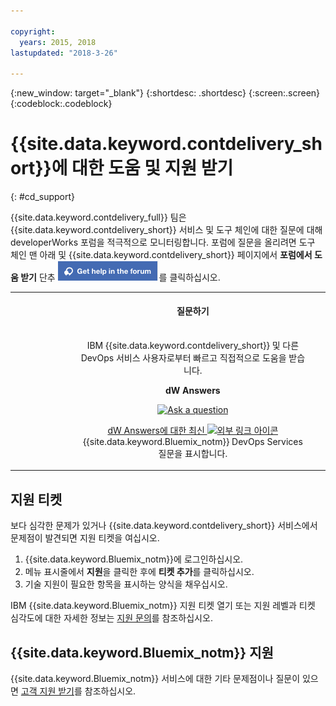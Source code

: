 ```yaml
---

copyright:
  years: 2015, 2018
lastupdated: "2018-3-26"

---
```


{:new_window: target="_blank"}
{:shortdesc: .shortdesc}
{:screen:.screen}
{:codeblock:.codeblock}


# {{site.data.keyword.contdelivery_short}}에 대한 도움 및 지원 받기    
{: #cd_support}  

{{site.data.keyword.contdelivery_full}} 팀은 {{site.data.keyword.contdelivery_short}} 서비스 및 도구 체인에 대한 질문에 대해 developerWorks 포럼을 적극적으로 모니터링합니다. 포럼에 질문을 올리려면 도구 체인 맨 아래 및 {{site.data.keyword.contdelivery_short}} 페이지에서 **포럼에서 도움 받기** 단추 ![**포럼에서 도움 받기** 단추](images/get_help_in_the_forum.png)를 클릭하십시오. 

<table>
<tr>
<th style="width:20%"> &nbsp; &nbsp; &nbsp;</th>
 <th style="text-align:center;width=60%">
 <strong>질문하기</strong> </th>
<th> &nbsp; &nbsp; &nbsp;</th>
</tr>
<tr>
<td> </td>
  <td align="center">
  <p>IBM {{site.data.keyword.contdelivery_short}} 및 다른 DevOps 서비스 사용자로부터 빠르고 직접적으로 도움을 받습니다. </p>
  <b>dW Answers</b>
  <p>
   <a class="xref" href="https://developer.ibm.com/answers/questions/ask/?topics=devops-services,bluemix" target="_blank" title="(새 탭이나 창에서 열림)"><img class="image" src="images/ask-a-question.png" alt="Ask a question"/></a></p>
   <p>
    <a class="xref" href="https://developer.ibm.com/answers/topics/devops-services.html" target="_blank" title="(새 탭이나 창에서 열림)">dW Answers에 대한 최신 <img class="image" src="../../icons/launch-glyph.svg" alt="외부 링크 아이콘"/></a> {{site.data.keyword.Bluemix_notm}} DevOps Services 질문을 표시합니다.</p>
 </td>
 <td></td>
    </tr>
  </table>  


## 지원 티켓

보다 심각한 문제가 있거나 {{site.data.keyword.contdelivery_short}} 서비스에서 문제점이 발견되면 지원 티켓을 여십시오.    

1. {{site.data.keyword.Bluemix_notm}}에 로그인하십시오.
1. 메뉴 표시줄에서 **지원**을 클릭한 후에 **티켓 추가**를 클릭하십시오.
1. 기술 지원이 필요한 항목을 표시하는 양식을 채우십시오.

IBM {{site.data.keyword.Bluemix_notm}} 지원 티켓 열기 또는 지원 레벨과 티켓 심각도에 대한 자세한 정보는 [지원 문의](https://console.bluemix.net/docs/support/index.html#contacting-support)를 참조하십시오.


## {{site.data.keyword.Bluemix_notm}} 지원
{{site.data.keyword.Bluemix_notm}} 서비스에 대한 기타 문제점이나 질문이 있으면 [고객 지원 받기](https://www.{DomainName}/docs/support/index.html#getting-customer-support)를 참조하십시오.
